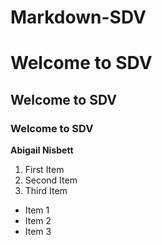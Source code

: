 # Markdown-SDV

# Welcome to SDV
## Welcome to SDV

### Welcome to SDV

**Abigail Nisbett**

1. First Item
2. Second Item
3. Third Item

- Item 1
- Item 2
- Item 3